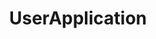 ---
title: UserApplication
parent: Types
layout: default
nav_order: 5
permalink: "/Types/UserApplication"
---